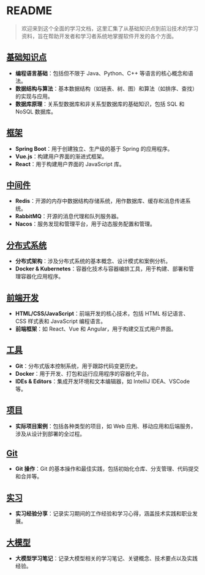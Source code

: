 # README

> 欢迎来到这个全面的学习文档，这里汇集了从基础知识点到前沿技术的学习资料，旨在帮助开发者和学习者系统地掌握软件开发的各个方面。

## [基础知识点](基础知识点/)

- **编程语言基础**：包括但不限于 Java、Python、C++ 等语言的核心概念和语法。
- **数据结构与算法**：基本数据结构（如链表、树、图）和算法（如排序、查找）的实现与应用。
- **数据库原理**：关系型数据库和非关系型数据库的基础知识，包括 SQL 和 NoSQL 数据库。

## [框架](框架/)

- **Spring Boot**：用于创建独立、生产级的基于 Spring 的应用程序。
- **Vue.js**：构建用户界面的渐进式框架。
- **React**：用于构建用户界面的 JavaScript 库。

## [中间件](中间件/)

- **Redis**：开源的内存中数据结构存储系统，用作数据库、缓存和消息传递系统。
- **RabbitMQ**：开源的消息代理和队列服务器。
- **Nacos**：服务发现和管理平台，用于动态服务配置和管理。

## [分布式系统](分布式/)

- **分布式架构**：涉及分布式系统的基本概念、设计模式和案例分析。
- **Docker & Kubernetes**：容器化技术与容器编排工具，用于构建、部署和管理容器化应用程序。

## [前端开发](前端)

- **HTML/CSS/JavaScript**：前端开发的核心技术，包括 HTML 标记语言、CSS 样式表和 JavaScript 编程语言。
- **前端框架**：如 React、Vue 和 Angular，用于构建交互式用户界面。

## [工具](工具/)

- **Git**：分布式版本控制系统，用于跟踪代码变更历史。
- **Docker**：用于开发、打包和运行应用程序的容器化平台。
- **IDEs & Editors**：集成开发环境和文本编辑器，如 IntelliJ IDEA、VSCode 等。

## [项目](项目/)

- **实际项目案例**：包括各种类型的项目，如 Web 应用、移动应用和后端服务，涉及从设计到部署的全过程。

## [Git](git/)

- **Git 操作**：Git 的基本操作和最佳实践，包括初始化仓库、分支管理、代码提交和合并等。

## [实习](实习/)

- **实习经验分享**：记录实习期间的工作经验和学习心得，涵盖技术实践和职业发展。

## [大模型](大模型/)

- **大模型学习笔记**：记录大模型相关的学习笔记、关键概念、技术要点以及实践经验。
